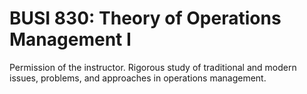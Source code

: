 # BUSI 830: Theory of Operations Management I

Permission of the instructor. Rigorous study of traditional and modern issues, problems, and approaches in operations management.